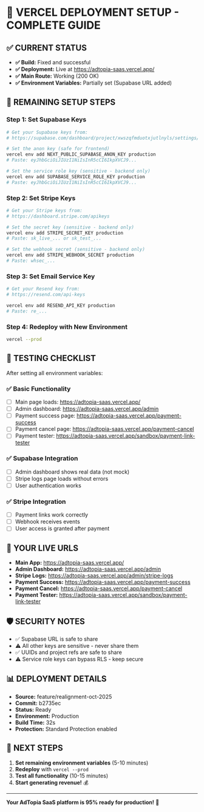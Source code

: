 # 🚀 VERCEL DEPLOYMENT SETUP - COMPLETE GUIDE

## ✅ **CURRENT STATUS**
- **✅ Build:** Fixed and successful
- **✅ Deployment:** Live at https://adtopia-saas.vercel.app/
- **✅ Main Route:** Working (200 OK)
- **✅ Environment Variables:** Partially set (Supabase URL added)

## 🔧 **REMAINING SETUP STEPS**

### **Step 1: Set Supabase Keys**
```bash
# Get your Supabase keys from:
# https://supabase.com/dashboard/project/xwszqfmduotxjutlnyls/settings/api

# Set the anon key (safe for frontend)
vercel env add NEXT_PUBLIC_SUPABASE_ANON_KEY production
# Paste: eyJhbGciOiJIUzI1NiIsInR5cCI6IkpXVCJ9...

# Set the service role key (sensitive - backend only)
vercel env add SUPABASE_SERVICE_ROLE_KEY production
# Paste: eyJhbGciOiJIUzI1NiIsInR5cCI6IkpXVCJ9...
```

### **Step 2: Set Stripe Keys**
```bash
# Get your Stripe keys from:
# https://dashboard.stripe.com/apikeys

# Set the secret key (sensitive - backend only)
vercel env add STRIPE_SECRET_KEY production
# Paste: sk_live_... or sk_test_...

# Set the webhook secret (sensitive - backend only)
vercel env add STRIPE_WEBHOOK_SECRET production
# Paste: whsec_...
```

### **Step 3: Set Email Service Key**
```bash
# Get your Resend key from:
# https://resend.com/api-keys

vercel env add RESEND_API_KEY production
# Paste: re_...
```

### **Step 4: Redeploy with New Environment**
```bash
vercel --prod
```

## 🧪 **TESTING CHECKLIST**

After setting all environment variables:

### **✅ Basic Functionality**
- [ ] Main page loads: https://adtopia-saas.vercel.app/
- [ ] Admin dashboard: https://adtopia-saas.vercel.app/admin
- [ ] Payment success page: https://adtopia-saas.vercel.app/payment-success
- [ ] Payment cancel page: https://adtopia-saas.vercel.app/payment-cancel
- [ ] Payment tester: https://adtopia-saas.vercel.app/sandbox/payment-link-tester

### **✅ Supabase Integration**
- [ ] Admin dashboard shows real data (not mock)
- [ ] Stripe logs page loads without errors
- [ ] User authentication works

### **✅ Stripe Integration**
- [ ] Payment links work correctly
- [ ] Webhook receives events
- [ ] User access is granted after payment

## 🔗 **YOUR LIVE URLS**

- **Main App:** https://adtopia-saas.vercel.app/
- **Admin Dashboard:** https://adtopia-saas.vercel.app/admin
- **Stripe Logs:** https://adtopia-saas.vercel.app/admin/stripe-logs
- **Payment Success:** https://adtopia-saas.vercel.app/payment-success
- **Payment Cancel:** https://adtopia-saas.vercel.app/payment-cancel
- **Payment Tester:** https://adtopia-saas.vercel.app/sandbox/payment-link-tester

## 🛡️ **SECURITY NOTES**

- ✅ Supabase URL is safe to share
- ⚠️ All other keys are sensitive - never share them
- ✅ UUIDs and project refs are safe to share
- ⚠️ Service role keys can bypass RLS - keep secure

## 📊 **DEPLOYMENT DETAILS**

- **Source:** feature/realignment-oct-2025
- **Commit:** b2735ec
- **Status:** Ready
- **Environment:** Production
- **Build Time:** 32s
- **Protection:** Standard Protection enabled

## 🎯 **NEXT STEPS**

1. **Set remaining environment variables** (5-10 minutes)
2. **Redeploy** with `vercel --prod`
3. **Test all functionality** (10-15 minutes)
4. **Start generating revenue!** 💰

---

**Your AdTopia SaaS platform is 95% ready for production!** 🚀

